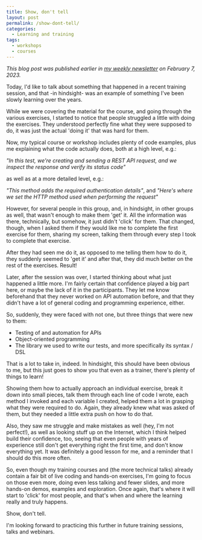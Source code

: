 ```yaml
---
title: Show, don't tell
layout: post
permalink: /show-dont-tell/
categories:
  - Learning and training
tags:
  - workshops
  - courses
---
```

_This blog post was published earlier in [my weekly newsletter](/newsletter/) on February 7, 2023._

Today, I'd like to talk about something that happened in a recent training session, and that -in hindsight- was an example of something I've been slowly learning over the years.

While we were covering the material for the course, and going through the various exercises, I started to notice that people struggled a little with doing the exercises. They understood perfectly fine what they were supposed to do, it was just the actual 'doing it' that was hard for them.

Now, my typical course or workshop includes plenty of code examples, plus me explaining what the code actually does, both at a high level, e.g.:

_"In this test, we're creating and sending a REST API request, and we inspect the response and verify its status code"_

as well as at a more detailed level, e.g.:

_"This method adds the required authentication details"_, and
_"Here's where we set the HTTP method used when performing the request"_

However, for several people in this group, and, in hindsight, in other groups as well, that wasn't enough to make them 'get' it. All the information was there, technically, but somehow, it just didn't 'click' for them. That changed, though, when I asked them if they would like me to complete the first exercise for them, sharing my screen, talking them through every step I took to complete that exercise.

After they had seen me do it, as opposed to me telling them how to do it, they suddenly seemed to 'get it' and after that, they did much better on the rest of the exercises. Result!

Later, after the session was over, I started thinking about what just happened a little more. I'm fairly certain that confidence played a big part here, or maybe the lack of it in the participants. They let me know beforehand that they never worked on API automation before, and that they didn't have a lot of general coding and programming experience, either.

So, suddenly, they were faced with not one, but three things that were new to them:

* Testing of and automation for APIs
* Object-oriented programming
* The library we used to write our tests, and more specifically its syntax / DSL

That is a lot to take in, indeed. In hindsight, this should have been obvious to me, but this just goes to show you that even as a trainer, there's plenty of things to learn!

Showing them how to actually approach an individual exercise, break it down into small pieces, talk them through each line of code I wrote, each method I invoked and each variable I created, helped them a lot in grasping what they were required to do. Again, they already knew what was asked of them, but they needed a little extra push on how to do that.

Also, they saw me struggle and make mistakes as well (hey, I'm not perfect!), as well as looking stuff up on the Internet, which I think helped build their confidence, too, seeing that even people with years of experience still don't get everything right the first time, and don't know everything yet. It was definitely a good lesson for me, and a reminder that I should do this more often.

So, even though my training courses and (the more technical talks) already contain a fair bit of live coding and hands-on exercises, I'm going to focus on those even more, doing even less talking and fewer slides, and more hands-on demos, examples and exploration. Once again, that's where it will start to 'click' for most people, and that's when and where the learning really and truly happens.

Show, don't tell.

I'm looking forward to practicing this further in future training sessions, talks and webinars.